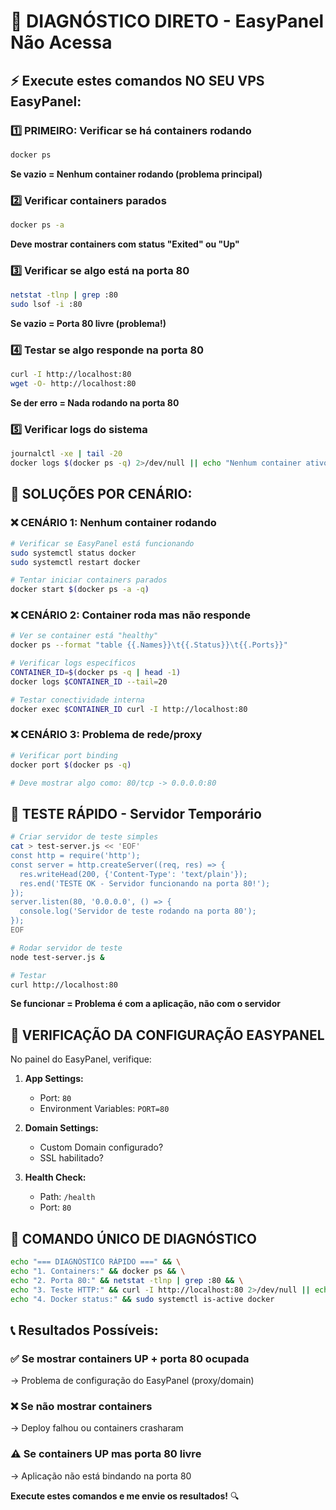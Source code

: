 # 🚨 DIAGNÓSTICO DIRETO - EasyPanel Não Acessa

## ⚡ Execute estes comandos NO SEU VPS EasyPanel:

### 1️⃣ **PRIMEIRO: Verificar se há containers rodando**

```bash
docker ps
```

**Se vazio = Nenhum container rodando (problema principal)**

### 2️⃣ **Verificar containers parados**

```bash
docker ps -a
```

**Deve mostrar containers com status "Exited" ou "Up"**

### 3️⃣ **Verificar se algo está na porta 80**

```bash
netstat -tlnp | grep :80
sudo lsof -i :80
```

**Se vazio = Porta 80 livre (problema!)**

### 4️⃣ **Testar se algo responde na porta 80**

```bash
curl -I http://localhost:80
wget -O- http://localhost:80
```

**Se der erro = Nada rodando na porta 80**

### 5️⃣ **Verificar logs do sistema**

```bash
journalctl -xe | tail -20
docker logs $(docker ps -q) 2>/dev/null || echo "Nenhum container ativo"
```

## 🔧 **SOLUÇÕES POR CENÁRIO:**

### ❌ **CENÁRIO 1: Nenhum container rodando**

```bash
# Verificar se EasyPanel está funcionando
sudo systemctl status docker
sudo systemctl restart docker

# Tentar iniciar containers parados
docker start $(docker ps -a -q)
```

### ❌ **CENÁRIO 2: Container roda mas não responde**

```bash
# Ver se container está "healthy"
docker ps --format "table {{.Names}}\t{{.Status}}\t{{.Ports}}"

# Verificar logs específicos
CONTAINER_ID=$(docker ps -q | head -1)
docker logs $CONTAINER_ID --tail=20

# Testar conectividade interna
docker exec $CONTAINER_ID curl -I http://localhost:80
```

### ❌ **CENÁRIO 3: Problema de rede/proxy**

```bash
# Verificar port binding
docker port $(docker ps -q)

# Deve mostrar algo como: 80/tcp -> 0.0.0.0:80
```

## 🚀 **TESTE RÁPIDO - Servidor Temporário**

```bash
# Criar servidor de teste simples
cat > test-server.js << 'EOF'
const http = require('http');
const server = http.createServer((req, res) => {
  res.writeHead(200, {'Content-Type': 'text/plain'});
  res.end('TESTE OK - Servidor funcionando na porta 80!');
});
server.listen(80, '0.0.0.0', () => {
  console.log('Servidor de teste rodando na porta 80');
});
EOF

# Rodar servidor de teste
node test-server.js &

# Testar
curl http://localhost:80
```

**Se funcionar = Problema é com a aplicação, não com o servidor**

## 📱 **VERIFICAÇÃO DA CONFIGURAÇÃO EASYPANEL**

No painel do EasyPanel, verifique:

1. **App Settings:**

   - Port: `80`
   - Environment Variables: `PORT=80`

2. **Domain Settings:**

   - Custom Domain configurado?
   - SSL habilitado?

3. **Health Check:**
   - Path: `/health`
   - Port: `80`

## 🎯 **COMANDO ÚNICO DE DIAGNÓSTICO**

```bash
echo "=== DIAGNÓSTICO RÁPIDO ===" && \
echo "1. Containers:" && docker ps && \
echo "2. Porta 80:" && netstat -tlnp | grep :80 && \
echo "3. Teste HTTP:" && curl -I http://localhost:80 2>/dev/null || echo "FALHOU" && \
echo "4. Docker status:" && sudo systemctl is-active docker
```

## 📞 **Resultados Possíveis:**

### ✅ **Se mostrar containers UP + porta 80 ocupada**

→ Problema de configuração do EasyPanel (proxy/domain)

### ❌ **Se não mostrar containers**

→ Deploy falhou ou containers crasharam

### ⚠️ **Se containers UP mas porta 80 livre**

→ Aplicação não está bindando na porta 80

**Execute estes comandos e me envie os resultados!** 🔍
